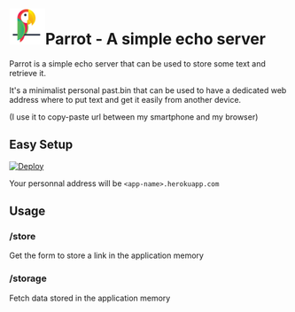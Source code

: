 # ![Image of parrot](https://github.com/Jumanjii/parrot/blob/master/logo.png)Parrot - A simple echo server


Parrot is a simple echo server that can be used to store some text and retrieve it.

It's a minimalist personal past.bin that can be used to have a dedicated web address where to put text and get it easily from another device.

(I use it to copy-paste url between my smartphone and my browser)

## Easy Setup

[![Deploy](https://www.herokucdn.com/deploy/button.svg)](https://heroku.com/deploy)

Your personnal address will be `<app-name>.herokuapp.com`

## Usage

### /store

Get the form to store a link in the application memory

### /storage

Fetch data stored in the application memory
